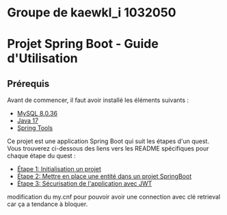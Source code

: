 # Groupe de kaewkl_i 1032050

# Projet Spring Boot - Guide d'Utilisation

## Prérequis

Avant de commencer, il faut avoir installé les éléments suivants :

- [MySQL 8.0.36](https://dev.mysql.com/downloads/installer/)
- [Java 17](https://www.oracle.com/java/technologies/javase/jdk17-archive-downloads.html)
- [Spring Tools](https://spring.io/tools)

Ce projet est une application Spring Boot qui suit les étapes d'un quest. Vous trouverez ci-dessous des liens vers les README spécifiques pour chaque étape du quest :

- [Étape 1: Initialisation un projet](/Etape_1/README.md)
- [Étape 2: Mettre en place une entité dans un projet SpringBoot](Etape_2/README.md)
- [Étape 3: Sécurisation de l'application avec JWT](Etape_3/README.md)

modification du my.cnf pour pouvoir avoir une connection avec clé retrieval car ça a tendance à bloquer.